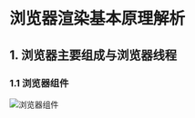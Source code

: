 # 浏览器渲染基本原理解析

## 1. 浏览器主要组成与浏览器线程

### 1.1 浏览器组件

![浏览器组件](https://mmbiz.qpic.cn/mmbiz_png/XP4dRIhZqqV6B9SNRbyQflzvDFfqbdft4GOowoInSJ5DAIfDjYxO0nS2wiaCLeCZGJ1icXGZl1UVK0iazyTPsrrEQ/640?wx_fmt=png&tp=webp&wxfrom=5&wx_lazy=1&wx_co=1)

